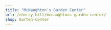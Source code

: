```yaml
---
title: "McNaughton's Garden Center"
url: /cherry-hill/mcnaughtons-garden-center/
shop: Garten-Center
---
```

